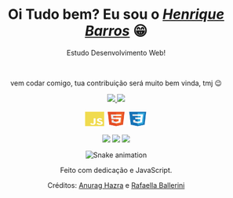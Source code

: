 <div>
  <h1 align="center">Oi Tudo bem? Eu sou o <a href=https://www.linkedin.com/in/henrique-jos%C3%A9-61381b244><i>Henrique Barros</i></a> 😁</h1>
  <p align="center">Estudo Desenvolvimento Web! </P>
  <!--<a align="rigth"  href="https://www.youtube.com/channel/UCViaNBT0SIeiVnZSEEtIfjw?sub_confirmation=1" target="_blank">
    <img width="10%" align="center" valign="middle" src="https://img.shields.io/youtube/channel/subscribers/UCViaNBT0SIeiVnZSEEtIfjw?label=iCode&style=social  " target="_blank" />-->
  </a><br>
  <p align="center"> vem codar comigo, tua contribuição será muito bem vinda, tmj 😉️</h2>
</div>


<!-- <h1 align="center"> 
  Trybe
</h1>

<p align="center"><i>"A Trybe é uma escola do futuro para qualquer pessoa que deseja construir uma carreira de sucesso em tecnologia. Como estudante a pessoa ainda tem a opção de pagar os estudos apenas quando estiver formada e com um bom trabalho."</i></p> -->

<div align="center">
  <a href="https://github.com/HenriquejsBarros">
    <img height="150em" src="https://github-readme-stats.vercel.app/api?username=HenriquejsBarros&count_private=true&include_all_commits=true&show_icons=true&theme=dracula&hide_border=false&show_owner=true"/>
    <img height="150em" src="https://github-readme-stats.vercel.app/api/top-langs/?username=HenriquejsBarros&theme=dracula&hide_border=false&&layout=compact"/>
  </a>
</div>

<div align="center" valign="top"><br>
 <!-- <img align="center" alt="React" height="30" width="40" src="https://raw.githubusercontent.com/devicons/devicon/master/icons/react/react-original.svg">-->
 <!-- <img align="center" alt="Redux" height="30" width="40" src="https://raw.githubusercontent.com/devicons/devicon/master/icons/redux/redux-original.svg">-->
  <img align="center" alt="Js" height="30" width="40" src="https://raw.githubusercontent.com/devicons/devicon/master/icons/javascript/javascript-plain.svg">
  <!--<img align="center" alt="Js" height="30" width="40" src="https://raw.githubusercontent.com/devicons/devicon/master/icons/typescript/typescript-plain.svg">-->
  <img align="center" alt="HTML" height="30" width="40" src="https://raw.githubusercontent.com/devicons/devicon/master/icons/html5/html5-original.svg">
  <img align="center" alt="CSS" height="30" width="40" src="https://raw.githubusercontent.com/devicons/devicon/master/icons/css3/css3-original.svg">
  <!--<img align="center" alt="nodejs" height="30" width="40" src="https://cdn.worldvectorlogo.com/logos/nodejs-icon.svg">-->
 <!-- <img align="center" alt="Wa-Jest" height="30" width="40" src="https://cdn.jsdelivr.net/gh/devicons/devicon/icons/jest/jest-plain.svg">-->
 <!-- <img align="center" alt="git" height="30" width="40" src="https://raw.githubusercontent.com/devicons/devicon/master/icons/git/git-original.svg">-->
 <!-- <img align="center" alt="github" height="35" width="35" src="/assets/GitHub.png">->
<!--   <img align="center" alt="github" height="30" width="40" src="https://raw.githubusercontent.com/devicons/devicon/master/icons/github/github-original.svg"> -->
 <!-- <img align="center" alt="linux" height="30" width="40" src="https://raw.githubusercontent.com/devicons/devicon/master/icons/linux/linux-original.svg">-->
</div><br>

<div align="center">
 <!-- <a href="#" target="_blank"><img src="https://img.shields.io/badge/YouTube-FF0000?style=for-the-badge&logo=youtube&logoColor=white" target="_blank"></a>-->
  <a href="https://ig.me/1QyqzcgiNb1nuLd" target="_blank"><img src="https://img.shields.io/badge/-Instagram-%23E4405F?style=for-the-badge&logo=instagram&logoColor=white" target="_blank"></a>
  <!-- <a href="" target="_blank"></a>  -->
  <a href="https://www.linkedin.com/in/henrique-jos%C3%A9-61381b244" target="_blank"><img src="https://img.shields.io/badge/-LinkedIn-%230077B5?style=for-the-badge&logo=linkedin&logoColor=white" target="_blank"></a> 
  <a href="mailto:henriquejsbarros@gmail.com"><img src="https://img.shields.io/badge/-Gmail-%23333?style=for-the-badge&logo=gmail&logoColor=white" target="_blank"></a>
</div>

<div align="center">
  
  ![Snake animation](https://github.com/HenriquejsBarros/HenriquejsBarros/blob/output/github-contribution-grid-snake.svg)
  
</div>

<div align="center">
  <p>Feito com dedicação e JavaScript.</p>
  <p>Créditos: <a href="https://github.com/anuraghazra/github-readme-stats">Anurag Hazra</a> e <a href="https://github.com/rafaballerini">Rafaella Ballerini</a></p>
</div>
